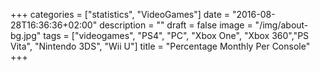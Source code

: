 +++
categories = ["statistics", "VideoGames"]
date = "2016-08-28T16:36:36+02:00"
description = ""
draft = false
image = "/img/about-bg.jpg"
tags = ["videogames", "PS4", "PC", "Xbox One", "Xbox 360","PS Vita", "Nintendo 3DS", "Wii U"]
title = "Percentage Monthly Per Console"
+++

<div id="container" style="width: 100%;">
</div>



<script type="text/javascript">
    // Initialize Firebase
    var months = ["January", "February", "March", "April", "May", "June", "July", "August", "September", "October", "November", "December",]
    var labels = ['Nintendo 3DS', 'PC', 'PS3', 'PS4', 'PSVITA', 'Wii U', 'Xbox 360', 'Xbox One']
    var config = {
    apiKey: "AIzaSyC2m_Y0FIpXRm-3X0HVZL00iTnY1tc-1jI",
    authDomain: "games-d7880.firebaseapp.com",
    databaseURL: "https://games-d7880.firebaseio.com",
    storageBucket: "games-d7880.appspot.com",
    };
    firebase.initializeApp(config);
    var database = firebase.database();
    firebase.database().ref('percent_mount').on('value', function(snapshot) {
        var result = snapshot.val();
        var key = Object.keys(snapshot.val())[0];
        $.each(result[key], function(index, values) {
            if (index != 0) {
                var dataChart = []
                var nameCanvas = "canvas" + index
                $('#container').append('<canvas id="' + nameCanvas + '"></canvas>');
                $('#container').append('<table class="table table-hover"><thead><tr><th>Console</th><th>Total</th><th>Percentage</th></tr></thead><tbody id="totalMonth' + nameCanvas + '"></tbody></table>')
                $.each(labels, function(position, val) {
                    dataChart.push(values[val])
                })
                firebase.database().ref('category_mount').on('value', function(value){
                    var keyMount = Object.keys(value.val())[0];
                    $.each(labels, function(position, val) {
                        $('#totalMonth' + nameCanvas).append('<tr><td>' + val  + '</td><td>' + value.val()[keyMount][index][val] + '</td><td> ' + values[val] + ' %</td></tr>')
                    })
                });
                firebase.database().ref('videogames_mount').on('value', function(value){
                    var keyMount = Object.keys(value.val())[0];
                    console.log(snapshot.val()[keyMount])
                });
                var title = 'Percentage Of Games Released For Console In The Month Of ' + months[index - 1];
                var ctx = document.getElementById( nameCanvas ).getContext("2d");
                var data = {
                    labels: labels,
                    datasets: [
                        {
                            label: "Launched In The Month Game",
                            backgroundColor: [
                                '#0000FF',
                                '#FF8000',
                                '#FFFF00',
                                '#80FF00',
                                '#00FF00',
                                '#00FF80',
                                '#0080FF',
                                '#8000FF',
                                '#FF00FF',
                                '#FF0080',
                                '#0000FF',
                                '#2B2626',
                            ],
                            borderColor: [
                                '#0000FF',
                                '#FF8000',
                                '#FFFF00',
                                '#80FF00',
                                '#00FF00',
                                '#00FF80',
                                '#0080FF',
                                '#8000FF',
                                '#FF00FF',
                                '#FF0080',
                                '#0000FF',
                                '#2B2626',
                            ],
                            borderWidth: 1,
                            data: dataChart,
                        }
                    ]
                };
                var options = {
                    // Elements options apply to all of the options unless overridden in a dataset
                    // In this case, we are setting the border of each bar to be 2px wide and green
                    responsive: true,
                    title: {
                        display: true,
                        text: title
                    },
                    legend: {
                        position: 'left'
                    }
                }
                var myPieChart = new Chart(ctx, {
                    type: 'pie',
                    data: data,
                    options: options
                });
                
            }
        })  
    });
    firebase.database().ref('games_month').on('value', function(snapshot) {
        var result = snapshot.val();
        var key = Object.keys(result)[0];
        console.log(result)
        console.log(key)

    });
</script>
